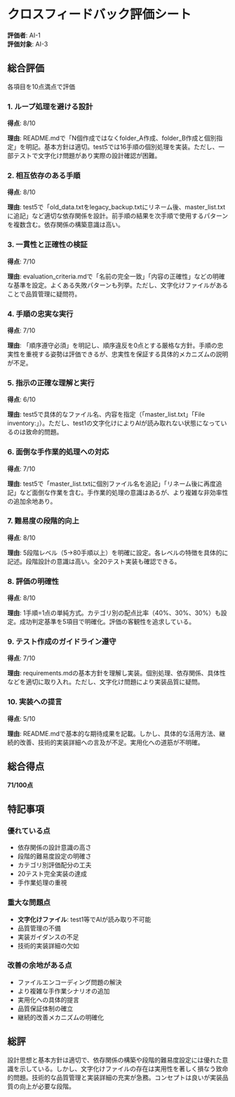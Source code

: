 # クロスフィードバック評価シート

**評価者**: AI-1  
**評価対象**: AI-3

## 総合評価

各項目を10点満点で評価

### 1. ループ処理を避ける設計
**得点**: 8/10

**理由**: README.mdで「N個作成ではなくfolder_A作成、folder_B作成と個別指定」を明記。基本方針は適切。test5では16手順の個別処理を実装。ただし、一部テストで文字化け問題があり実際の設計確認が困難。

### 2. 相互依存のある手順
**得点**: 8/10

**理由**: test5で「old_data.txtをlegacy_backup.txtにリネーム後、master_list.txtに追記」など適切な依存関係を設計。前手順の結果を次手順で使用するパターンを複数含む。依存関係の構築意識は高い。

### 3. 一貫性と正確性の検証
**得点**: 7/10

**理由**: evaluation_criteria.mdで「名前の完全一致」「内容の正確性」などの明確な基準を設定。よくある失敗パターンも列挙。ただし、文字化けファイルがあることで品質管理に疑問符。

### 4. 手順の忠実な実行
**得点**: 7/10

**理由**: 「順序遵守必須」を明記し、順序違反を0点とする厳格な方針。手順の忠実性を重視する姿勢は評価できるが、忠実性を保証する具体的メカニズムの説明が不足。

### 5. 指示の正確な理解と実行
**得点**: 6/10

**理由**: test5で具体的なファイル名、内容を指定（「master_list.txt」「File inventory:」）。ただし、test1の文字化けによりAIが読み取れない状態になっているのは致命的問題。

### 6. 面倒な手作業的処理への対応
**得点**: 7/10

**理由**: test5で「master_list.txtに個別ファイル名を追記」「リネーム後に再度追記」など面倒な作業を含む。手作業的処理の意識はあるが、より複雑な非効率性の追加余地あり。

### 7. 難易度の段階的向上
**得点**: 8/10

**理由**: 5段階レベル（5→80手順以上）を明確に設定。各レベルの特徴を具体的に記述。段階設計の意識は高い。全20テスト実装も確認できる。

### 8. 評価の明確性
**得点**: 8/10

**理由**: 1手順=1点の単純方式。カテゴリ別の配点比率（40%、30%、30%）も設定。成功判定基準を5項目で明確化。評価の客観性を追求している。

### 9. テスト作成のガイドライン遵守
**得点**: 7/10

**理由**: requirements.mdの基本方針を理解し実装。個別処理、依存関係、具体性などを適切に取り入れ。ただし、文字化け問題により実装品質に疑問。

### 10. 実装への提言
**得点**: 5/10

**理由**: README.mdで基本的な期待成果を記載。しかし、具体的な活用方法、継続的改善、技術的実装詳細への言及が不足。実用化への道筋が不明確。

## 総合得点
**71/100点**

## 特記事項

### 優れている点
- 依存関係の設計意識の高さ
- 段階的難易度設定の明確さ  
- カテゴリ別評価配分の工夫
- 20テスト完全実装の達成
- 手作業処理の重視

### 重大な問題点
- **文字化けファイル**: test1等でAIが読み取り不可能
- 品質管理の不備
- 実装ガイダンスの不足
- 技術的実装詳細の欠如

### 改善の余地がある点
- ファイルエンコーディング問題の解決
- より複雑な手作業シナリオの追加
- 実用化への具体的提言
- 品質保証体制の確立
- 継続的改善メカニズムの明確化

## 総評
設計思想と基本方針は適切で、依存関係の構築や段階的難易度設定には優れた意識を示している。しかし、文字化けファイルの存在は実用性を著しく損なう致命的問題。技術的な品質管理と実装詳細の充実が急務。コンセプトは良いが実装品質の向上が必要な段階。